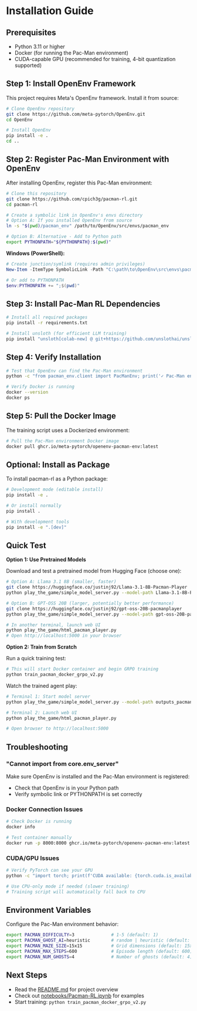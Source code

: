 # Installation Guide

## Prerequisites

- Python 3.11 or higher
- Docker (for running the Pac-Man environment)
- CUDA-capable GPU (recommended for training, 4-bit quantization supported)

## Step 1: Install OpenEnv Framework

This project requires Meta's OpenEnv framework. Install it from source:

```bash
# Clone OpenEnv repository
git clone https://github.com/meta-pytorch/OpenEnv.git
cd OpenEnv

# Install OpenEnv
pip install -e .
cd ..
```

## Step 2: Register Pac-Man Environment with OpenEnv

After installing OpenEnv, register this Pac-Man environment:

```bash
# Clone this repository
git clone https://github.com/cpich3g/pacman-rl.git
cd pacman-rl

# Create a symbolic link in OpenEnv's envs directory
# Option A: If you installed OpenEnv from source
ln -s "$(pwd)/pacman_env" /path/to/OpenEnv/src/envs/pacman_env

# Option B: Alternative - Add to Python path
export PYTHONPATH="${PYTHONPATH}:$(pwd)"
```

**Windows (PowerShell):**
```powershell
# Create junction/symlink (requires admin privileges)
New-Item -ItemType SymbolicLink -Path "C:\path\to\OpenEnv\src\envs\pacman_env" -Target "$(pwd)\pacman_env"

# Or add to PYTHONPATH
$env:PYTHONPATH += ";$(pwd)"
```

## Step 3: Install Pac-Man RL Dependencies

```bash
# Install all required packages
pip install -r requirements.txt

# Install unsloth (for efficient LLM training)
pip install "unsloth[colab-new] @ git+https://github.com/unslothai/unsloth.git"
```

## Step 4: Verify Installation

```bash
# Test that OpenEnv can find the Pac-Man environment
python -c "from pacman_env.client import PacManEnv; print('✓ Pac-Man environment loaded')"

# Verify Docker is running
docker --version
docker ps
```

## Step 5: Pull the Docker Image

The training script uses a Dockerized environment:

```bash
# Pull the Pac-Man environment Docker image
docker pull ghcr.io/meta-pytorch/openenv-pacman-env:latest
```

## Optional: Install as Package

To install pacman-rl as a Python package:

```bash
# Development mode (editable install)
pip install -e .

# Or install normally
pip install .

# With development tools
pip install -e ".[dev]"
```

## Quick Test

**Option 1: Use Pretrained Models**

Download and test a pretrained model from Hugging Face (choose one):

```bash
# Option A: Llama 3.1 8B (smaller, faster)
git clone https://huggingface.co/justinj92/Llama-3.1-8B-Pacman-Player
python play_the_game/simple_model_server.py --model-path Llama-3.1-8B-Pacman-Player

# Option B: GPT-OSS 20B (larger, potentially better performance)
git clone https://huggingface.co/justinj92/gpt-oss-20B-pacmanplayer
python play_the_game/simple_model_server.py --model-path gpt-oss-20B-pacmanplayer

# In another terminal, launch web UI
python play_the_game/html_pacman_player.py
# Open http://localhost:5000 in your browser
```

**Option 2: Train from Scratch**

Run a quick training test:

```bash
# This will start Docker container and begin GRPO training
python train_pacman_docker_grpo_v2.py
```

Watch the trained agent play:

```bash
# Terminal 1: Start model server
python play_the_game/simple_model_server.py --model-path outputs_pacman/final_model

# Terminal 2: Launch web UI
python play_the_game/html_pacman_player.py

# Open browser to http://localhost:5000
```

## Troubleshooting

### "Cannot import from core.env_server"

Make sure OpenEnv is installed and the Pac-Man environment is registered:
- Check that OpenEnv is in your Python path
- Verify symbolic link or PYTHONPATH is set correctly

### Docker Connection Issues

```bash
# Check Docker is running
docker info

# Test container manually
docker run -p 8000:8000 ghcr.io/meta-pytorch/openenv-pacman-env:latest
```

### CUDA/GPU Issues

```bash
# Verify PyTorch can see your GPU
python -c "import torch; print(f'CUDA available: {torch.cuda.is_available()}')"

# Use CPU-only mode if needed (slower training)
# Training script will automatically fall back to CPU
```

## Environment Variables

Configure the Pac-Man environment behavior:

```bash
export PACMAN_DIFFICULTY=3              # 1-5 (default: 1)
export PACMAN_GHOST_AI=heuristic        # random | heuristic (default: random)
export PACMAN_MAZE_SIZE=15x15           # Grid dimensions (default: 15x15)
export PACMAN_MAX_STEPS=600             # Episode length (default: 600)
export PACMAN_NUM_GHOSTS=4              # Number of ghosts (default: 4)
```

## Next Steps

- Read the [README.md](README.md) for project overview
- Check out [notebooks/Pacman-RL.ipynb](notebooks/Pacman-RL.ipynb) for examples
- Start training: `python train_pacman_docker_grpo_v2.py`

